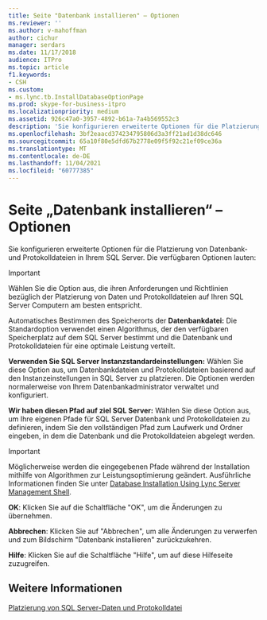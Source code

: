 ```yaml
---
title: Seite "Datenbank installieren" – Optionen
ms.reviewer: ''
ms.author: v-mahoffman
author: cichur
manager: serdars
ms.date: 11/17/2018
audience: ITPro
ms.topic: article
f1.keywords:
- CSH
ms.custom:
- ms.lync.tb.InstallDatabaseOptionPage
ms.prod: skype-for-business-itpro
ms.localizationpriority: medium
ms.assetid: 926c47a0-3957-4892-b61a-7a4b569552c3
description: 'Sie konfigurieren erweiterte Optionen für die Platzierung von Datenbank- und Protokolldateien in Ihrem SQL Server. Die verfügbaren Optionen lauten:'
ms.openlocfilehash: 3bf2eaacd374234795806d3a3ff21ad1d38dc646
ms.sourcegitcommit: 65a10f80e5dfd67b2778e09f5f92c21ef09ce36a
ms.translationtype: MT
ms.contentlocale: de-DE
ms.lasthandoff: 11/04/2021
ms.locfileid: "60777385"
---
```

# <a name="install-database-options-page"></a>Seite „Datenbank installieren“ – Optionen

Sie konfigurieren erweiterte Optionen für die Platzierung von Datenbank- und Protokolldateien in Ihrem SQL Server. Die verfügbaren Optionen lauten:

> [!IMPORTANT]
> Wählen Sie die Option aus, die ihren Anforderungen und Richtlinien bezüglich der Platzierung von Daten und Protokolldateien auf Ihren SQL Server Computern am besten entspricht.

 Automatisches Bestimmen des Speicherorts der **Datenbankdatei:** Die Standardoption verwendet einen Algorithmus, der den verfügbaren Speicherplatz auf dem SQL Server bestimmt und die Datenbank und Protokolldateien für eine optimale Leistung verteilt.

 **Verwenden Sie SQL Server Instanzstandardeinstellungen:** Wählen Sie diese Option aus, um Datenbankdateien und Protokolldateien basierend auf den Instanzeinstellungen in SQL Server zu platzieren. Die Optionen werden normalerweise von Ihrem Datenbankadministrator verwaltet und konfiguriert.

 **Wir haben diesen Pfad auf ziel SQL Server:** Wählen Sie diese Option aus, um Ihre eigenen Pfade für SQL Server Datenbank und Protokolldateien zu definieren, indem Sie den vollständigen Pfad zum Laufwerk und Ordner eingeben, in dem die Datenbank und die Protokolldateien abgelegt werden.

> [!IMPORTANT]
> Möglicherweise werden die eingegebenen Pfade während der Installation mithilfe von Algorithmen zur Leistungsoptimierung geändert. Ausführliche Informationen finden Sie unter [Database Installation Using Lync Server Management Shell](/previous-versions/office/lync-server-2013/lync-server-2013-database-installation-using-lync-server-management-shell).

 **OK**: Klicken Sie auf die Schaltfläche "OK", um die Änderungen zu übernehmen.

 **Abbrechen**: Klicken Sie auf "Abbrechen", um alle Änderungen zu verwerfen und zum Bildschirm "Datenbank installieren" zurückzukehren.

 **Hilfe**: Klicken Sie auf die Schaltfläche "Hilfe", um auf diese Hilfeseite zuzugreifen.

## <a name="see-also"></a>Weitere Informationen

[Platzierung von SQL Server-Daten und Protokolldatei](/previous-versions/office/lync-server-2013/lync-server-2013-sql-server-data-and-log-file-placement)